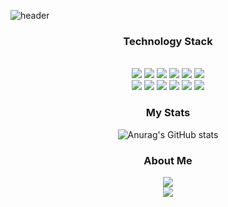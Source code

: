 ![header](https://capsule-render.vercel.app/api?type=shark&color=auto&height=150&section=header)

<div align='center'>
  
  ### Technology Stack
  <br>
  <img src="https://img.shields.io/badge/Android-3DDC84?style=flat-square&logo=Android&logoColor=white"/>
  <img src="https://img.shields.io/badge/MySQL-4479A1?style=flat-square&logo=MySQL&logoColor=white"/></a>
  <img src="https://img.shields.io/badge/OpenCV-5C3EE8?style=flat-square&logo=OpenCV&logoColor=white"/></a>
  <img src="https://img.shields.io/badge/WebRTC-333333?style=flat-square&logo=WebRTC&logoColor=white"/></a>
  <img src="https://img.shields.io/badge/Django-092E20?style=flat-square&logo=Django&logoColor=white"/>
  <img src="https://img.shields.io/badge/Node.js-339933?style=flat-square&logo=Node.js&logoColor=white"/><br>  
  <img src="https://img.shields.io/badge/Python-3776AB?style=flat-square&logo=Python&logoColor=white"/>
  <img src="https://img.shields.io/badge/HTML-E34F26?style=flat-square&logo=html5&logoColor=white"/>
  <img src="https://img.shields.io/badge/CSS-1572B6?style=flat-square&logo=css3&logoColor=white"/>
  <img src="https://img.shields.io/badge/Kotlin-0095D5?style=flat-square&logo=Kotlin&logoColor=white"/>
  <img src="https://img.shields.io/badge/JAVA-007396?style=flat-square&logo=Java&logoColor=white"/>
  <img src="https://img.shields.io/badge/JavaScript-F7DF1E?style=flat-square&logo=JavaScript&logoColor=white"/>
  
  ### My Stats 
  ![Anurag's GitHub stats](https://github-readme-stats.vercel.app/api?username=hinhyu&show_icons=true&hide=contribs)
  <br>
  
  ### About Me
  <a href="https://velog.io/@ong_hh"><img src="https://img.shields.io/badge/velog-1DBF73?style=flat-square&logo=Vimeo&logoColor=white"/></a><br>
  <img src="https://camo.githubusercontent.com/109ca82a6e688fd319b6feb6edb8ded96c7fed42f703bcb2786d90205b468831/687474703a2f2f69732e616d2f35796739"/><br>
  <br><br>
</div>
